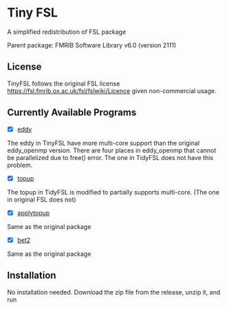 # Tiny FSL
A simplified redistribution of FSL package

Parent package: FMRIB Software Library v6.0 (version 2111)

## License
TinyFSL follows the original FSL license https://fsl.fmrib.ox.ac.uk/fsl/fslwiki/Licence given non-commercial usage.

## Currently Available Programs

- [x] [eddy](https://fsl.fmrib.ox.ac.uk/fsl/fslwiki/eddy)

The eddy in TinyFSL have more multi-core support than the original eddy_openmp version. There are four places in eddy_openmp that cannot be parallelized due to free() error. The one in TidyFSL does not have this problem.
  
- [x] [topup](https://fsl.fmrib.ox.ac.uk/fsl/fslwiki/topup/TopupUsersGuide)

The topup in TidyFSL is modified to partially supports multi-core. (The one in original FSL does not)

- [x] [applytopup](https://fsl.fmrib.ox.ac.uk/fsl/fslwiki/topup/ExampleTopupFollowedByApplytopup)

Same as the original package

- [x] [bet2](https://fsl.fmrib.ox.ac.uk/fsl/fslwiki/BET/UserGuide)

Same as the original package

## Installation

No installation needed.
Download the zip file from the release, unzip it, and run

